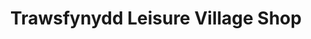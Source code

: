 ---
title: "Trawsfynydd Leisure Village Shop"
url: /bronaber/trawsfynydd-leisure-village-shop/
shop: Lebensmittel
---